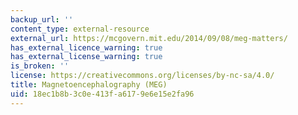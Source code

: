 ```yaml
---
backup_url: ''
content_type: external-resource
external_url: https://mcgovern.mit.edu/2014/09/08/meg-matters/
has_external_licence_warning: true
has_external_license_warning: true
is_broken: ''
license: https://creativecommons.org/licenses/by-nc-sa/4.0/
title: Magnetoencephalography (MEG)
uid: 18ec1b8b-3c0e-413f-a617-9e6e15e2fa96
---
```

